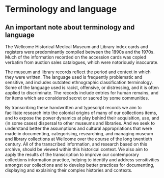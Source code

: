 # Terminology and language

## An important note about terminology and language

The Wellcome Historical Medical Museum and Library index cards and registers were predominantly compiled between the 1890s and the 1970s. Much of the information recorded on the accession cards was copied verbatim from auction sales catalogues, which were notoriously inaccurate.

The museum and library records reflect the period and context in which they were written. The language used is frequently problematic and sensitive, and includes outdated ethnographic classification terminology. Some of the language used is racist, offensive, or distressing, and it is often applied to discriminate. The records include entries for human remains, and for items which are considered secret or sacred by some communities.

By transcribing these handwritten and typescript records we aim to facilitate research into the colonial origins of many of our collections items, and to expose the power dynamics at play behind their acquisition, use, and \(in some cases\) dispersal to other museums and libraries. And we seek to understand better the assumptions and cultural appropriations that were made in documenting, categorising, researching, and managing museum and library collections at Wellcome over the course of the long twentieth century. All of the transcribed information, and research based on this archive, should be viewed within this historical context. We also aim to apply the results of the transcription to improve our contemporary collections information practice, helping to identify and address sensitivities amongst our collections and to develop better practices for documenting, displaying and explaining their complex histories and contexts.
